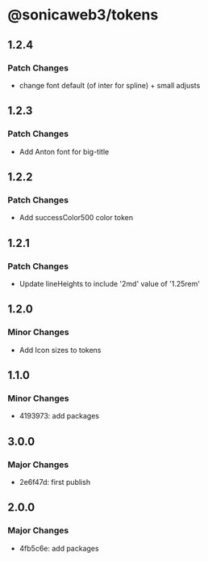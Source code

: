 # @sonicaweb3/tokens

## 1.2.4

### Patch Changes

- change font default (of inter for spline) + small adjusts

## 1.2.3

### Patch Changes

- Add Anton font for big-title

## 1.2.2

### Patch Changes

- Add successColor500 color token

## 1.2.1

### Patch Changes

- Update lineHeights to include '2md' value of '1.25rem'

## 1.2.0

### Minor Changes

- Add Icon sizes to tokens

## 1.1.0

### Minor Changes

- 4193973: add packages

## 3.0.0

### Major Changes

- 2e6f47d: first publish

## 2.0.0

### Major Changes

- 4fb5c6e: add packages
